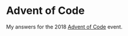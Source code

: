 # Advent of Code
My answers for the 2018 [Advent of Code][1] event.

[1]:	https://adventofcode.com/ "Advent of Code"